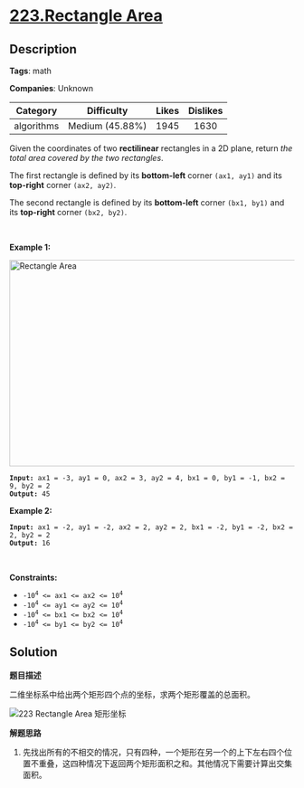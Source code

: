 # [223.Rectangle Area](https://leetcode.com/problems/rectangle-area/description/)

## Description

**Tags**: math

**Companies**: Unknown

| Category | Difficulty | Likes | Dislikes |
| :------: | :--------: | :---: | :------: |
| algorithms | Medium (45.88%) | 1945 | 1630 |

<p>Given the coordinates of two <strong>rectilinear</strong> rectangles in a 2D plane, return <em>the total area covered by the two rectangles</em>.</p>
<p>The first rectangle is defined by its <strong>bottom-left</strong> corner <code>(ax1, ay1)</code> and its <strong>top-right</strong> corner <code>(ax2, ay2)</code>.</p>
<p>The second rectangle is defined by its <strong>bottom-left</strong> corner <code>(bx1, by1)</code> and its <strong>top-right</strong> corner <code>(bx2, by2)</code>.</p>
<p>&nbsp;</p>
<p><strong class="example">Example 1:</strong></p>
<img alt="Rectangle Area" src="https://assets.leetcode.com/uploads/2021/05/08/rectangle-plane.png" style="width: 700px; height: 365px;" />
<pre><code><strong>Input:</strong> ax1 = -3, ay1 = 0, ax2 = 3, ay2 = 4, bx1 = 0, by1 = -1, bx2 = 9, by2 = 2
<strong>Output:</strong> 45</code></pre>
<p><strong class="example">Example 2:</strong></p>
<pre><code><strong>Input:</strong> ax1 = -2, ay1 = -2, ax2 = 2, ay2 = 2, bx1 = -2, by1 = -2, bx2 = 2, by2 = 2
<strong>Output:</strong> 16</code></pre>
<p>&nbsp;</p>
<p><strong>Constraints:</strong></p>
<ul>
  <li><code>-10<sup>4</sup> &lt;= ax1 &lt;= ax2 &lt;= 10<sup>4</sup></code></li>
  <li><code>-10<sup>4</sup> &lt;= ay1 &lt;= ay2 &lt;= 10<sup>4</sup></code></li>
  <li><code>-10<sup>4</sup> &lt;= bx1 &lt;= bx2 &lt;= 10<sup>4</sup></code></li>
  <li><code>-10<sup>4</sup> &lt;= by1 &lt;= by2 &lt;= 10<sup>4</sup></code></li>
</ul>

## Solution

**题目描述**

二维坐标系中给出两个矩形四个点的坐标，求两个矩形覆盖的总面积。

![223 Rectangle Area 矩形坐标](https://gitlab.com/convexwf/convex-resource/-/raw/master/convex-notes/leetcode-223_Rectangle_Area_矩形坐标.png)

**解题思路**

1. 先找出所有的不相交的情况，只有四种，一个矩形在另一个的上下左右四个位置不重叠，这四种情况下返回两个矩形面积之和。其他情况下需要计算出交集面积。

